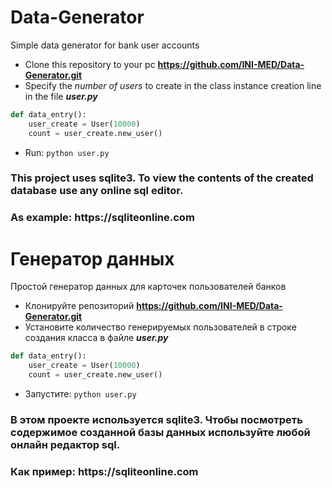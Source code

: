 # Data-Generator
Simple data generator for bank user accounts

- Clone this repository to your pc __https://github.com/INI-MED/Data-Generator.git__
- Specify the _number of users_ to create in the class instance creation line in the file ___user.py___

```python
def data_entry():
    user_create = User(10000)
    count = user_create.new_user()
```

- Run: `python user.py`
### This project uses sqlite3. To view the contents of the created database use any online sql editor.
### As example: __https://sqliteonline.com__


# Генератор данных
Простой генератор данных для карточек пользователей банков

- Клонируйте репозиторий __https://github.com/INI-MED/Data-Generator.git__
- Установите количество генерируемых пользователей в строке создания класса в файле ___user.py___

```python
def data_entry():
    user_create = User(10000)
    count = user_create.new_user()
```

- Запустите: `python user.py`
### В этом проекте используется sqlite3. Чтобы посмотреть содержимое созданной базы данных используйте любой онлайн редактор sql.
### Как пример: __https://sqliteonline.com__

